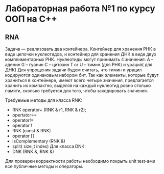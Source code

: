 # Лабораторная работа №1 по курсу ООП на С++
## RNA

Задача — реализовать два контейнера. Контейнер для хранения РНК в виде цепочки
нуклеотидов, и контейнер для хранения ДНК в виде двух комплиментарных РНК.
Нуклеотиды могут принимать 4 значения:
A – аденин
G – гуанин
C – цитозин
T or U – тимин (для РНК) и урацил( для ДНК)
Для упрощения задачи будем считать, что тимин и урацил кодируются одинаковым
набором бит. Так как элементы, которые будут храниться в контейнере, имеют всего
четыре значения, предлагается хранить их компактно, выделяя на каждый нуклеотид
ровно столько памяти, сколько требуется для того, чтобы закодировать значения.

Требуемые методы для класса RNK:
- RNK operator+ (RNK &amp; r1, RNK &amp; r2);
- opertator==
- operator!=
- operator !
- RNK (const &amp; RNK)
- operator []
- isComplementary (RNK &amp;)
- split( size_t index)
Для класса DNK:
- DNK (RNK &amp;, RNK &amp;)

Для проверки корректности работы необходимо покрыть unit test-ами все
публичные методы и операторы.
